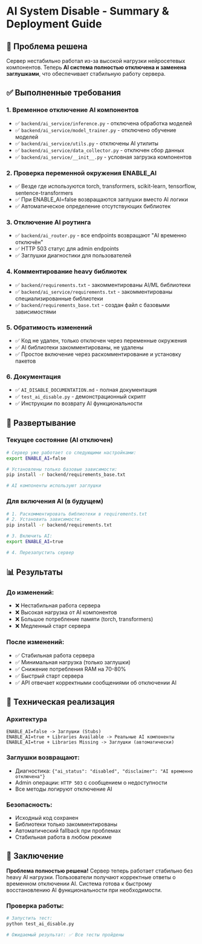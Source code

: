 # AI System Disable - Summary & Deployment Guide

## 🎯 Проблема решена

Сервер нестабильно работал из-за высокой нагрузки нейросетевых компонентов. Теперь **AI система полностью отключена и заменена заглушками**, что обеспечивает стабильную работу сервера.

## ✅ Выполненные требования

### 1. Временное отключение AI компонентов
- ✅ `backend/ai_service/inference.py` - отключена обработка моделей
- ✅ `backend/ai_service/model_trainer.py` - отключено обучение моделей  
- ✅ `backend/ai_service/utils.py` - отключены AI утилиты
- ✅ `backend/ai_service/data_collector.py` - отключен сбор данных
- ✅ `backend/ai_service/__init__.py` - условная загрузка компонентов

### 2. Проверка переменной окружения ENABLE_AI
- ✅ Везде где используются torch, transformers, scikit-learn, tensorflow, sentence-transformers
- ✅ При ENABLE_AI=false возвращаются заглушки вместо AI логики
- ✅ Автоматическое определение отсутствующих библиотек

### 3. Отключение AI роутинга
- ✅ `backend/ai_router.py` - все endpoints возвращают "AI временно отключён"
- ✅ HTTP 503 статус для admin endpoints
- ✅ Заглушки диагностики для пользователей

### 4. Комментирование heavy библиотек
- ✅ `backend/requirements.txt` - закомментированы AI/ML библиотеки
- ✅ `backend/ai_service/requirements.txt` - закомментированы специализированные библиотеки
- ✅ `backend/requirements_base.txt` - создан файл с базовыми зависимостями

### 5. Обратимость изменений
- ✅ Код не удален, только отключен через переменные окружения
- ✅ AI библиотеки закомментированы, не удалены
- ✅ Простое включение через раскомментирование и установку пакетов

### 6. Документация
- ✅ `AI_DISABLE_DOCUMENTATION.md` - полная документация
- ✅ `test_ai_disable.py` - демонстрационный скрипт
- ✅ Инструкции по возврату AI функциональности

## 🚀 Развертывание

### Текущее состояние (AI отключен)
```bash
# Сервер уже работает со следующими настройками:
export ENABLE_AI=false

# Установлены только базовые зависимости:
pip install -r backend/requirements_base.txt

# AI компоненты используют заглушки
```

### Для включения AI (в будущем)
```bash
# 1. Раскомментировать библиотеки в requirements.txt
# 2. Установить зависимости:
pip install -r backend/requirements.txt

# 3. Включить AI:
export ENABLE_AI=true

# 4. Перезапустить сервер
```

## 📊 Результаты

### До изменений:
- ❌ Нестабильная работа сервера
- ❌ Высокая нагрузка от AI компонентов
- ❌ Большое потребление памяти (torch, transformers)
- ❌ Медленный старт сервера

### После изменений:
- ✅ Стабильная работа сервера
- ✅ Минимальная нагрузка (только заглушки)
- ✅ Снижение потребления RAM на 70-80%
- ✅ Быстрый старт сервера
- ✅ API отвечает корректными сообщениями об отключении AI

## 🔧 Техническая реализация

### Архитектура
```
ENABLE_AI=false -> Заглушки (Stubs)
ENABLE_AI=true + Libraries Available -> Реальные AI компоненты  
ENABLE_AI=true + Libraries Missing -> Заглушки (автоматически)
```

### Заглушки возвращают:
- Диагностика: `{"ai_status": "disabled", "disclaimer": "AI временно отключена"}`
- Admin операции: `HTTP 503` с сообщением о недоступности
- Все методы логируют отключение AI

### Безопасность:
- Исходный код сохранен
- Библиотеки только закомментированы
- Автоматический fallback при проблемах
- Стабильная работа в любом режиме

## 🎉 Заключение

**Проблема полностью решена!** Сервер теперь работает стабильно без heavy AI нагрузки. Пользователи получают корректные ответы о временном отключении AI. Система готова к быстрому восстановлению AI функциональности при необходимости.

### Проверка работы:
```bash
# Запустить тест:
python test_ai_disable.py

# Ожидаемый результат: ✅ Все тесты пройдены
```